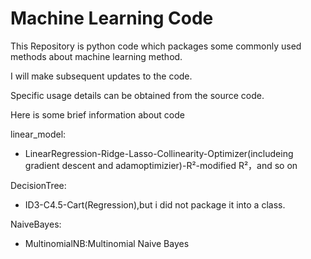 # Machine Learning Code

This Repository is python code which packages some  commonly used methods about machine learning method.

I will make subsequent updates to the code.

Specific usage details can be obtained from the source code.

Here is some brief information about code

linear_model:
- LinearRegression-Ridge-Lasso-Collinearity-Optimizer(includeing gradient descent and adamoptimizier)-R²-modified R²，and so on
      
DecisionTree:
- ID3-C4.5-Cart(Regression),but i did not package it into a class.

NaiveBayes:
- MultinomialNB:Multinomial Naive Bayes

